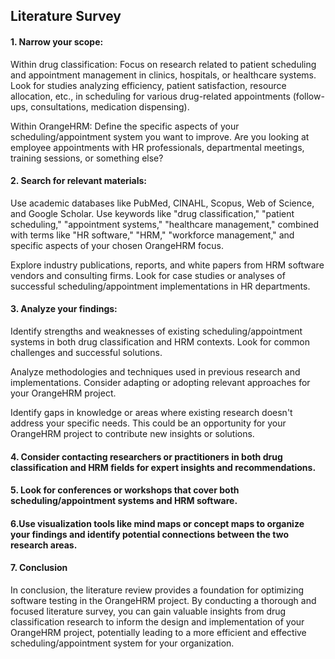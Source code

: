 
## Literature Survey


#### 1. Narrow your scope:

Within drug classification: Focus on research related to patient scheduling and appointment management in clinics, hospitals, or healthcare systems. Look for studies analyzing efficiency, patient satisfaction, resource allocation, etc., in scheduling for various drug-related appointments (follow-ups, consultations, medication dispensing).

Within OrangeHRM: Define the specific aspects of your scheduling/appointment system you want to improve. Are you looking at employee appointments with HR professionals, departmental meetings, training sessions, or something else?

#### 2. Search for relevant materials:

Use academic databases like PubMed, CINAHL, Scopus, Web of Science, and Google Scholar. Use keywords like "drug classification," "patient scheduling," "appointment systems," "healthcare management," combined with terms like "HR software," "HRM," "workforce management," and specific aspects of your chosen OrangeHRM focus.

Explore industry publications, reports, and white papers from HRM software vendors and consulting firms. Look for case studies or analyses of successful scheduling/appointment implementations in HR departments.

#### 3. Analyze your findings:

Identify strengths and weaknesses of existing scheduling/appointment systems in both drug classification and HRM contexts. Look for common challenges and successful solutions.

Analyze methodologies and techniques used in previous research and implementations. Consider adapting or adopting relevant approaches for your OrangeHRM project.

Identify gaps in knowledge or areas where existing research doesn't address your specific needs. This could be an opportunity for your OrangeHRM project to contribute new insights or solutions.

#### 4. Consider contacting researchers or practitioners in both drug classification and HRM fields for expert insights and recommendations.

#### 5. Look for conferences or workshops that cover both scheduling/appointment systems and HRM software.

#### 6.Use visualization tools like mind maps or concept maps to organize your findings and identify potential connections between the two research areas.

#### 7. Conclusion
In conclusion, the literature review provides a foundation for optimizing software testing in the OrangeHRM project. By conducting a thorough and focused literature survey, you can gain valuable insights from drug classification research to inform the design and implementation of your OrangeHRM project, potentially leading to a more efficient 
and effective scheduling/appointment system for your organization.
